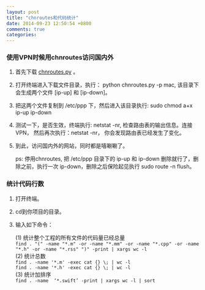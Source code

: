 ```yaml
---
layout: post
title: "chnroutes和代码统计"
date: 2014-09-23 12:50:54 +0800
comments: true
categories: 
---
```

### 使用VPN时候用chnroutes访问国内外  
1. 首先下载 [chnroutes.py](https://github.com/fivesheep/chnroutes) 。
2. 打开终端进入下载文件目录，执行： python chnroutes.py -p mac, 该目录下会生成两个文件 [ip-up] 和 [ip-down]。
3. 把这两个文件复制到 /etc/ppp 下，然后进入该目录执行: sudo chmod a+x ip-up ip-down
4. 测试一下，是否生效，终端执行: netstat -nr, 检查路由表的输出信息。连接VPN， 然后再次执行：netstat -nr， 你会发现路由表已经发生了变化。
5. 到此，访问国内外的网站，同时都是嘻唰唰了。 

	ps: 停用chnroutes, 把 /etc/ppp 目录下的 ip-up 和 ip-down 删除就行了，删除之前，执行一次 ip-down，删除之后保险起见执行 sudo route -n flush。
	
		
### 统计代码行数

1. 打开终端。
2. cd到你项目的目录。
3. 输入如下命令：  

	(1) 统计整个工程的所有文件的代码量已经总量  
	`find . "(" -name "*.m" -or -name "*.mm" -or -name "*.cpp" -or -name "*.h" -or -name "*.rss" ")" -print | xargs wc -l`  
	(2) 统计总数  
	`find . -name '*.m' -exec cat {} \; | wc -l`  
	`find . -name '*.h' -exec cat {} \; | wc -l`  
	(3) 统计加排序  
	`find . -name  ‘*.swift’ -print | xargs wc -l | sort`
	
	

